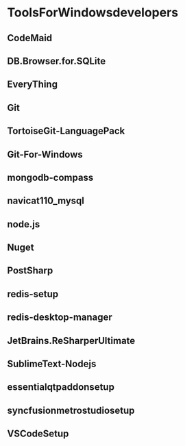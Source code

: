 ToolsForWindowsdevelopers
==
CodeMaid
--
DB.Browser.for.SQLite
--
EveryThing
--
Git
--
TortoiseGit-LanguagePack
--
Git-For-Windows
--
mongodb-compass
--
navicat110_mysql
--
node.js
--
Nuget
--
PostSharp
--
redis-setup
--
redis-desktop-manager
--
JetBrains.ReSharperUltimate
--
SublimeText-Nodejs
--
essentialqtpaddonsetup
--
syncfusionmetrostudiosetup
--
VSCodeSetup
--
